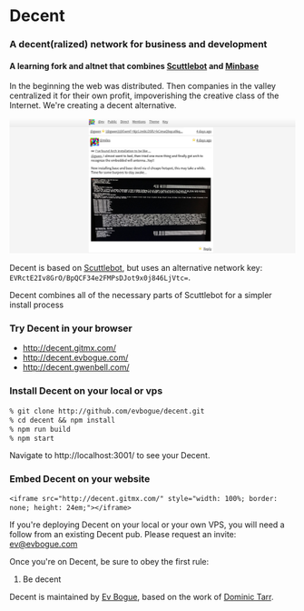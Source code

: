 # Decent

### A decent(ralized) network for business and development

#### A learning fork and altnet that combines [Scuttlebot](http://github.com/ssbc/scuttlebot) and [Minbase](http://github.com/evbogue/minbase)

In the beginning the web was distributed. Then companies in the valley centralized it for their own profit, impoverishing the creative class of the Internet. We're creating a decent alternative.

![Decent screenshot](decent.png)

Decent is based on [Scuttlebot](http://scuttlebot.io), but uses an alternative network key: `EVRctE2Iv8GrO/BpQCF34e2FMPsDJot9x0j846LjVtc=`.

Decent combines all of the necessary parts of Scuttlebot for a simpler install process

### Try Decent in your browser

+ http://decent.gitmx.com/
+ http://decent.evbogue.com/
+ http://decent.gwenbell.com/

### Install Decent on your local or vps

```
% git clone http://github.com/evbogue/decent.git
% cd decent && npm install
% npm run build
% npm start
```

Navigate to http://localhost:3001/ to see your Decent.

### Embed Decent on your website

```
<iframe src="http://decent.gitmx.com/" style="width: 100%; border: none; height: 24em;"></iframe>
```

If you're deploying Decent on your local or your own VPS, you will need a follow from an existing Decent pub. Please request an invite: [ev@evbogue.com](mailto:ev@evbogue.com)

Once you're on Decent, be sure to obey the first rule:

1. Be decent

Decent is maintained by [Ev Bogue](http://evbogue.com), based on the work of [Dominic Tarr](http://dominictarr.com).




